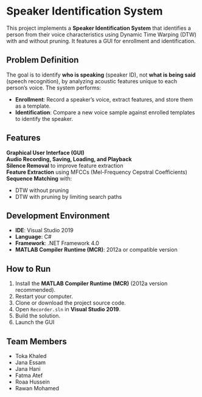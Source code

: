 # Speaker Identification System

This project implements a **Speaker Identification System** that identifies a person from their voice characteristics using Dynamic Time Warping (DTW) with and without pruning. It features a GUI for enrollment and identification.

## Problem Definition

The goal is to identify **who is speaking** (speaker ID), not **what is being said** (speech recognition), by analyzing acoustic features unique to each person’s voice. The system performs:

- **Enrollment**: Record a speaker’s voice, extract features, and store them as a template.
- **Identification**: Compare a new voice sample against enrolled templates to identify the speaker.

##  Features

**Graphical User Interface (GUI)**  
**Audio Recording, Saving, Loading, and Playback**  
**Silence Removal** to improve feature extraction  
**Feature Extraction** using MFCCs (Mel-Frequency Cepstral Coefficients)  
**Sequence Matching** with:
  - DTW without pruning 
  - DTW with pruning by limiting search paths  

## Development Environment

- **IDE**: Visual Studio 2019  
- **Language**: C#  
- **Framework**: .NET Framework 4.0  
- **MATLAB Compiler Runtime (MCR)**: 2012a or compatible version  

## How to Run

1. Install the **MATLAB Compiler Runtime (MCR)** (2012a version recommended).
2. Restart your computer.
3. Clone or download the project source code.
4. Open `Recorder.sln` in **Visual Studio 2019**.
5. Build the solution.
6. Launch the GUI

## Team Members

- Toka Khaled  
- Jana Essam  
- Jana Hani  
- Fatma Atef  
- Roaa Hussein  
- Rawan Mohamed  

